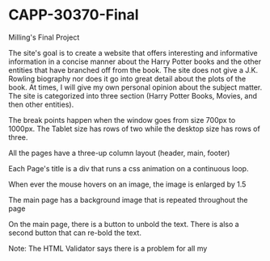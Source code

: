 CAPP-30370-Final
================

Milling's Final Project

The site's goal is to create a website that offers interesting and informative information in a concise manner about the Harry Potter books and the other entities that have branched off from the book.  The site does not give a J.K. Rowling biography nor does it go into great detail about the plots of the book.  At times, I will give my own personal opinion about the subject matter.  The site is categorized into three section (Harry Potter Books, Movies, and then other entities).

The break points happen when the window goes from size 700px to 1000px. The Tablet size has rows of two while the desktop size has rows of three.

All the pages have a three-up column layout (header, main, footer)

Each Page's title is a div that runs a css animation on a continuous loop.

When ever the mouse hovers on an image, the image is enlarged by 1.5

The main page has a background image that is repeated throughout the page

On the main page, there is a button to unbold the text.  There is also a second button that can re-bold the text.

Note: The HTML Validator says there is a problem for all my <script> code, but your coworker and I could not find the problem.  The javascript works as well.
